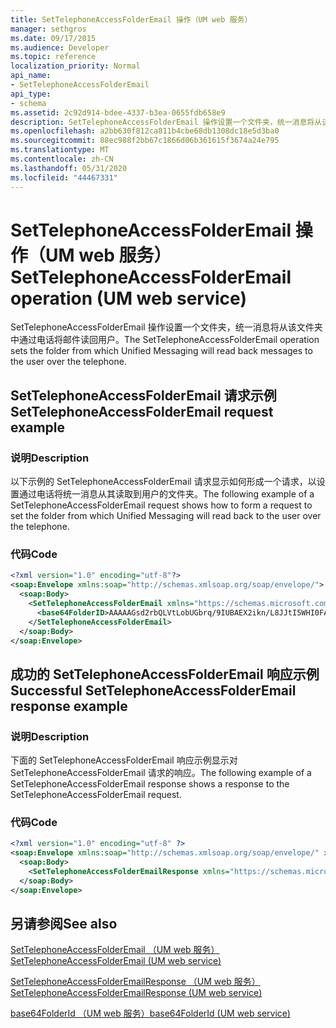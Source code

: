 ```yaml
---
title: SetTelephoneAccessFolderEmail 操作（UM web 服务）
manager: sethgros
ms.date: 09/17/2015
ms.audience: Developer
ms.topic: reference
localization_priority: Normal
api_name:
- SetTelephoneAccessFolderEmail
api_type:
- schema
ms.assetid: 2c92d914-bdee-4337-b3ea-0655fdb658e9
description: SetTelephoneAccessFolderEmail 操作设置一个文件夹，统一消息将从该文件夹中通过电话将邮件读回用户。
ms.openlocfilehash: a2bb630f812ca811b4cbe68db1308dc18e5d3ba0
ms.sourcegitcommit: 88ec988f2bb67c1866d06b361615f3674a24e795
ms.translationtype: MT
ms.contentlocale: zh-CN
ms.lasthandoff: 05/31/2020
ms.locfileid: "44467331"
---
```

# <a name="settelephoneaccessfolderemail-operation-um-web-service"></a><span data-ttu-id="8805c-103">SetTelephoneAccessFolderEmail 操作（UM web 服务）</span><span class="sxs-lookup"><span data-stu-id="8805c-103">SetTelephoneAccessFolderEmail operation (UM web service)</span></span>

<span data-ttu-id="8805c-104">SetTelephoneAccessFolderEmail 操作设置一个文件夹，统一消息将从该文件夹中通过电话将邮件读回用户。</span><span class="sxs-lookup"><span data-stu-id="8805c-104">The SetTelephoneAccessFolderEmail operation sets the folder from which Unified Messaging will read back messages to the user over the telephone.</span></span>
  
## <a name="settelephoneaccessfolderemail-request-example"></a><span data-ttu-id="8805c-105">SetTelephoneAccessFolderEmail 请求示例</span><span class="sxs-lookup"><span data-stu-id="8805c-105">SetTelephoneAccessFolderEmail request example</span></span>

### <a name="description"></a><span data-ttu-id="8805c-106">说明</span><span class="sxs-lookup"><span data-stu-id="8805c-106">Description</span></span>

<span data-ttu-id="8805c-107">以下示例的 SetTelephoneAccessFolderEmail 请求显示如何形成一个请求，以设置通过电话将统一消息从其读取到用户的文件夹。</span><span class="sxs-lookup"><span data-stu-id="8805c-107">The following example of a SetTelephoneAccessFolderEmail request shows how to form a request to set the folder from which Unified Messaging will read back to the user over the telephone.</span></span>
  
### <a name="code"></a><span data-ttu-id="8805c-108">代码</span><span class="sxs-lookup"><span data-stu-id="8805c-108">Code</span></span>

```XML
<?xml version="1.0" encoding="utf-8"?>
<soap:Envelope xmlns:soap="http://schemas.xmlsoap.org/soap/envelope/">
  <soap:Body>
    <SetTelephoneAccessFolderEmail xmlns="https://schemas.microsoft.com/exchange/services/2006/messages">
      <base64FolderID>AAAAAGsd2rbQLVtLobUGbrq/9IUBAEX2ikn/L8JJtI5WHI0FAW8AAAFXHhsAAA==</base64FolderID>
    </SetTelephoneAccessFolderEmail>
  </soap:Body>
</soap:Envelope>
```

## <a name="successful-settelephoneaccessfolderemail-response-example"></a><span data-ttu-id="8805c-109">成功的 SetTelephoneAccessFolderEmail 响应示例</span><span class="sxs-lookup"><span data-stu-id="8805c-109">Successful SetTelephoneAccessFolderEmail response example</span></span>

### <a name="description"></a><span data-ttu-id="8805c-110">说明</span><span class="sxs-lookup"><span data-stu-id="8805c-110">Description</span></span>

<span data-ttu-id="8805c-111">下面的 SetTelephoneAccessFolderEmail 响应示例显示对 SetTelephoneAccessFolderEmail 请求的响应。</span><span class="sxs-lookup"><span data-stu-id="8805c-111">The following example of a SetTelephoneAccessFolderEmail response shows a response to the SetTelephoneAccessFolderEmail request.</span></span>
  
### <a name="code"></a><span data-ttu-id="8805c-112">代码</span><span class="sxs-lookup"><span data-stu-id="8805c-112">Code</span></span>

```XML
<?xml version="1.0" encoding="utf-8" ?> 
<soap:Envelope xmlns:soap="http://schemas.xmlsoap.org/soap/envelope/" xmlns:xsi="http://www.w3.org/2001/XMLSchema-instance" xmlns:xsd="http://www.w3.org/2001/XMLSchema">
  <soap:Body>
    <SetTelephoneAccessFolderEmailResponse xmlns="https://schemas.microsoft.com/exchange/services/2006/messages" /> 
  </soap:Body>
</soap:Envelope>
```

## <a name="see-also"></a><span data-ttu-id="8805c-113">另请参阅</span><span class="sxs-lookup"><span data-stu-id="8805c-113">See also</span></span>



[<span data-ttu-id="8805c-114">SetTelephoneAccessFolderEmail （UM web 服务）</span><span class="sxs-lookup"><span data-stu-id="8805c-114">SetTelephoneAccessFolderEmail (UM web service)</span></span>](settelephoneaccessfolderemail-um-web-service.md)
  
[<span data-ttu-id="8805c-115">SetTelephoneAccessFolderEmailResponse （UM web 服务）</span><span class="sxs-lookup"><span data-stu-id="8805c-115">SetTelephoneAccessFolderEmailResponse (UM web service)</span></span>](settelephoneaccessfolderemailresponse-um-web-service.md)
  
[<span data-ttu-id="8805c-116">base64FolderId （UM web 服务）</span><span class="sxs-lookup"><span data-stu-id="8805c-116">base64FolderId (UM web service)</span></span>](base64folderid-um-web-service.md)

